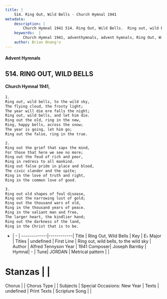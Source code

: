 ```yaml
---
title: |
    514. Ring Out, Wild Bells - Church Hymnal 1941
metadata:
    description: |
        Church Hymnal 1941 514. Ring Out, Wild Bells.  Ring out, wild bells, to the wild sky,  The flying cloud, the frosty light;  The year will die ere falls the night;  Ring out, wild bells, and let him die.  Ring out the old, ring in the new,  Ring, happy bells, across the snow;  The year is going, let him go;  Ring out the false, ring in the true. 
    keywords:  |
        Church Hymnal 1941, adventhymnals, advent hymnals, Ring Out, Wild Bells, Ring out, wild bells, to the wild sky. 
    author: Brian Onang'o
---
```


#### Advent Hymnals
## 514. RING OUT, WILD BELLS
####  Church Hymnal 1941,

```txt
1.
Ring out, wild bells, to the wild sky, 
The flying cloud, the frosty light; 
The year will die ere falls the night; 
Ring out, wild bells, and let him die. 
Ring out the old, ring in the new, 
Ring, happy bells, across the snow; 
The year is going, let him go; 
Ring out the false, ring in the true. 

2.
Ring out the grief that saps the mind, 
For those that here we see no more; 
Ring out the feud of rich and poor, 
Ring in redress to all mankind. 
Ring out false pride in place and blood, 
The civic slander and the spite; 
Ring in the love of truth and right, 
Ring in the common love of good. 

3.
Ring out old shapes of foul disease, 
Ring out the narrowing lust of gold; 
Ring out the thousand wars of old, 
Ring in the thousand years of peace. 
Ring in the valiant man and free, 
The larger heart, the kindlier hand; 
Ring out the darkness of the land, 
Ring in the Christ that is to be.

```

- |   -  |
-------------|------------|
Title | Ring Out, Wild Bells |
Key | E♭ Major |
Titles | undefined |
First Line | Ring out, wild bells, to the wild sky |
Author | Alfred Tennyson
Year | 1941
Composer| Joseph Barnby |
Hymnal|  - |
Tune| JORDAN |
Metrical pattern | |
# Stanzas |  |
Chorus |  |
Chorus Type |  |
Subjects | Special Occasions: New Year |
Texts | undefined |
Print Texts | 
Scripture Song |  |
    
